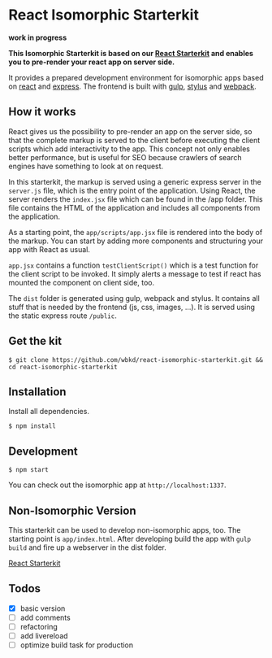 # React Isomorphic Starterkit

**work in progress**

**This Isomorphic Starterkit is based on our [React Starterkit](https://github.com/wbkd/react-starterkit/) and enables you to pre-render your react app on server side.**

It provides a prepared development environment for isomorphic apps based on [react](http://facebook.github.io/react/) and [express](http://expressjs.com/). The frontend is built with [gulp](https://github.com/gulpjs/gulp), [stylus](https://github.com/LearnBoost/stylus) and [webpack](https://github.com/webpack/webpack).

## How it works

React gives us the possibility to pre-render an app on the server side, so that the complete markup is served to the client before executing the client scripts which add interactivity to the app.
This concept not only enables better performance, but is useful for SEO because crawlers of search engines have something to look at on request.

In this starterkit, the markup is served using a generic express server in the ```server.js``` file, which is the entry point of the application. Using React, the server renders the ```index.jsx``` file which can be found in the /app folder. This file contains the HTML of the application and includes all components from the application.

As a starting point, the ```app/scripts/app.jsx``` file is rendered into the body of the markup. You can start by adding more components and structuring your app with React as usual.

```app.jsx``` contains a function ```testClientScript()``` which is a test function for the client script to be invoked. It simply alerts a message to test if react has mounted the component on client side, too.

The ```dist``` folder is generated using gulp, webpack and stylus. It contains all stuff that is needed by the frontend (js, css, images, ...). It is served using the static express route ```/public```.

## Get the kit

```
$ git clone https://github.com/wbkd/react-isomorphic-starterkit.git && cd react-isomorphic-starterkit
```

## Installation

Install all dependencies. 

```
$ npm install
```

## Development

```
$ npm start
```

You can check out the isomorphic app at ```http://localhost:1337```.

## Non-Isomorphic Version

This starterkit can be used to develop non-isomorphic apps, too. The starting point is ```app/index.html```. After developing build the app with ```gulp build``` and fire up a webserver in the dist folder.

[React Starterkit](https://github.com/wbkd/react-starterkit/)

## Todos

- [X] basic version
- [ ] add comments
- [ ] refactoring
- [ ] add livereload
- [ ] optimize build task for production